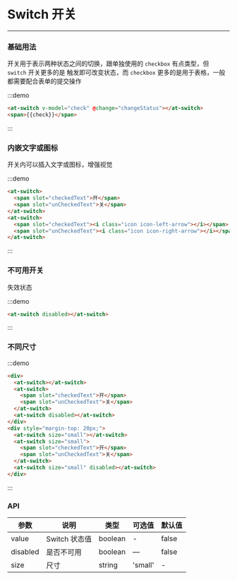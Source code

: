 
# Switch 开关

----

### 基础用法

开关用于表示两种状态之间的切换，跟单独使用的 `checkbox` 有点类型，但 `switch` 开关更多的是 触发即可改变状态，而 `checkbox` 更多的是用于表格，一般都需要配合表单的提交操作

:::demo

```html
<at-switch v-model="check" @change="changeStatus"></at-switch>
<span>{{check}}</span>
```

:::

### 内嵌文字或图标

开关内可以插入文字或图标，增强视觉

:::demo

```html
<at-switch>
  <span slot="checkedText">开</span>
  <span slot="unCheckedText">关</span>
</at-switch>
<at-switch>
  <span slot="checkedText"><i class="icon icon-left-arrow"></i></span>
  <span slot="unCheckedText"><i class="icon icon-right-arrow"></i></span>
</at-switch>
```

:::

### 不可用开关

失效状态

:::demo

```html
<at-switch disabled></at-switch>
```

:::

### 不同尺寸

:::demo

```html
<div>
  <at-switch></at-switch>
  <at-switch>
    <span slot="checkedText">开</span>
    <span slot="unCheckedText">关</span>
  </at-switch>
  <at-switch disabled></at-switch>
</div>
<div style="margin-top: 20px;">
  <at-switch size="small"></at-switch>
  <at-switch size="small">
    <span slot="checkedText">开</span>
    <span slot="unCheckedText">关</span>
  </at-switch>
  <at-switch size="small" disabled></at-switch>
</div>
```

:::

### API

| 参数      | 说明          | 类型      | 可选值                           | 默认值  |
|---------- |-------------- |---------- |--------------------------------  |-------- |
| value | Switch 状态值 | boolean | - | false |
| disabled | 是否不可用 | boolean | — | false |
| size | 尺寸 | string | 'small' | - |

<script>
export default {
  data() {
    return {
      check: true
    }
  },
  methods: {
    changeStatus(status) {
      this.check = status
    }
  }
}
</script>

<style lang="sass" scoped>
.at-switch + .at-switch {
  margin-left: 20px;
}
</style>
